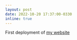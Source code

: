 ```yaml
---
layout: post
date: 2022-10-20 17:37:00-0330
inline: true
---
```


First deployment of [my website](https://alerezaa.ir)
